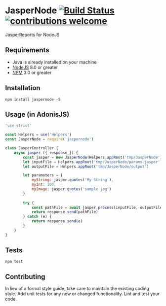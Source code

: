 # JasperNode [![Build Status](https://travis-ci.org/ahmadarif/JasperNode.svg?branch=master)](https://travis-ci.org/ahmadarif/JasperNode) [![contributions welcome](https://img.shields.io/badge/contributions-welcome-brightgreen.svg?style=flat)](https://github.com/ahmadarif/JasperNode/issues)

JasperReports for NodeJS

## Requirements
- Java is already installed on your machine
- [NodeJS](https://nodejs.org/) 8.0 or greater
- [NPM](https://www.npmjs.com/) 3.0 or greater

## Installation
    npm install jaspernode -S

## Usage (in AdonisJS)

```js
'use strict'

const Helpers = use('Helpers')
const JasperNode = require('jaspernode')

class JasperController {
    async jasper ({ response }) {
        const jasper = new JasperNode(Helpers.appRoot('tmp/JasperNode'))
        let inputFile = Helpers.appRoot('tmp/JasperNode/params.jasper')
        let outputFile = Helpers.appRoot('tmp/JasperNode/output')

        let parameters = {
            myString: jasper.quotes('My String'),
            myInt: 100,
            myImage: jasper.quotes('sample.jpg')
        }
        
        try {   
            const pathFile = await jasper.process(inputFile, outputFile, parameters).execute()
            return response.send(pathFile)
        } catch (e) {
            return response.send(e)
        }
    }
}
```

## Tests
    npm test

## Contributing

In lieu of a formal style guide, take care to maintain the existing coding style. Add unit tests for any new or changed functionality. Lint and test your code.